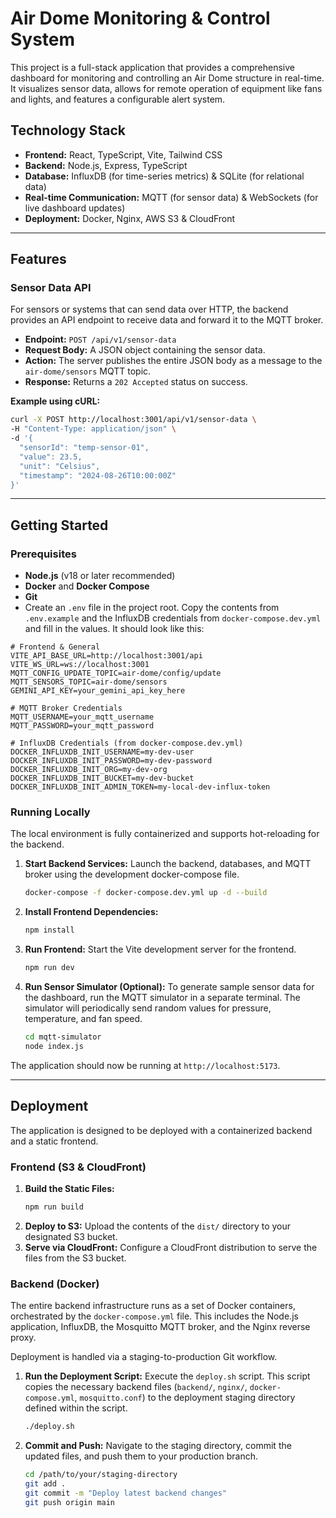 # Air Dome Monitoring & Control System

This project is a full-stack application that provides a comprehensive dashboard for monitoring and controlling an Air Dome structure in real-time. It visualizes sensor data, allows for remote operation of equipment like fans and lights, and features a configurable alert system.

## Technology Stack

- **Frontend:** React, TypeScript, Vite, Tailwind CSS
- **Backend:** Node.js, Express, TypeScript
- **Database:** InfluxDB (for time-series metrics) & SQLite (for relational data)
- **Real-time Communication:** MQTT (for sensor data) & WebSockets (for live dashboard updates)
- **Deployment:** Docker, Nginx, AWS S3 & CloudFront

---

## Features

### Sensor Data API

For sensors or systems that can send data over HTTP, the backend provides an API endpoint to receive data and forward it to the MQTT broker.

-   **Endpoint:** `POST /api/v1/sensor-data`
-   **Request Body:** A JSON object containing the sensor data.
-   **Action:** The server publishes the entire JSON body as a message to the `air-dome/sensors` MQTT topic.
-   **Response:** Returns a `202 Accepted` status on success.

**Example using cURL:**

```bash
curl -X POST http://localhost:3001/api/v1/sensor-data \
-H "Content-Type: application/json" \
-d '{
  "sensorId": "temp-sensor-01",
  "value": 23.5,
  "unit": "Celsius",
  "timestamp": "2024-08-26T10:00:00Z"
}'
```

---

## Getting Started

### Prerequisites

- **Node.js** (v18 or later recommended)
- **Docker** and **Docker Compose**
- **Git**
- Create an `.env` file in the project root. Copy the contents from `.env.example` and the InfluxDB credentials from `docker-compose.dev.yml` and fill in the values. It should look like this:

```env
# Frontend & General
VITE_API_BASE_URL=http://localhost:3001/api
VITE_WS_URL=ws://localhost:3001
MQTT_CONFIG_UPDATE_TOPIC=air-dome/config/update
MQTT_SENSORS_TOPIC=air-dome/sensors
GEMINI_API_KEY=your_gemini_api_key_here

# MQTT Broker Credentials
MQTT_USERNAME=your_mqtt_username
MQTT_PASSWORD=your_mqtt_password

# InfluxDB Credentials (from docker-compose.dev.yml)
DOCKER_INFLUXDB_INIT_USERNAME=my-dev-user
DOCKER_INFLUXDB_INIT_PASSWORD=my-dev-password
DOCKER_INFLUXDB_INIT_ORG=my-dev-org
DOCKER_INFLUXDB_INIT_BUCKET=my-dev-bucket
DOCKER_INFLUXDB_INIT_ADMIN_TOKEN=my-local-dev-influx-token
```

### Running Locally

The local environment is fully containerized and supports hot-reloading for the backend.

1.  **Start Backend Services:** Launch the backend, databases, and MQTT broker using the development docker-compose file.
    ```bash
    docker-compose -f docker-compose.dev.yml up -d --build
    ```

2.  **Install Frontend Dependencies:**
    ```bash
    npm install
    ```

3.  **Run Frontend:** Start the Vite development server for the frontend.
    ```bash
    npm run dev
    ```

4.  **Run Sensor Simulator (Optional):** To generate sample sensor data for the dashboard, run the MQTT simulator in a separate terminal. The simulator will periodically send random values for pressure, temperature, and fan speed.
    ```bash
    cd mqtt-simulator
    node index.js
    ```

The application should now be running at `http://localhost:5173`.

---

## Deployment

The application is designed to be deployed with a containerized backend and a static frontend.

### Frontend (S3 & CloudFront)

1.  **Build the Static Files:**
    ```bash
    npm run build
    ```
2.  **Deploy to S3:** Upload the contents of the `dist/` directory to your designated S3 bucket.
3.  **Serve via CloudFront:** Configure a CloudFront distribution to serve the files from the S3 bucket.

### Backend (Docker)

The entire backend infrastructure runs as a set of Docker containers, orchestrated by the `docker-compose.yml` file. This includes the Node.js application, InfluxDB, the Mosquitto MQTT broker, and the Nginx reverse proxy.

Deployment is handled via a staging-to-production Git workflow.

1.  **Run the Deployment Script:** Execute the `deploy.sh` script. This script copies the necessary backend files (`backend/`, `nginx/`, `docker-compose.yml`, `mosquitto.conf`) to the deployment staging directory defined within the script.
    ```bash
    ./deploy.sh
    ```
2.  **Commit and Push:** Navigate to the staging directory, commit the updated files, and push them to your production branch.
    ```bash
    cd /path/to/your/staging-directory
    git add .
    git commit -m "Deploy latest backend changes"
    git push origin main
    ```
